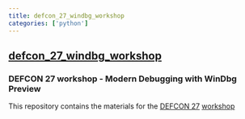 ```yaml
---
title: defcon_27_windbg_workshop
categories: ['python']
---
```

## [defcon_27_windbg_workshop](https://github.com/hugsy/defcon_27_windbg_workshop)

### DEFCON 27 workshop - Modern Debugging with WinDbg Preview


This repository contains the materials for the [DEFCON 27](https://defcon.org/html/defcon-27/dc-27-index.html) [workshop](https://defcon.org/html/defcon-27/dc-27-workshops.html#alladoum)

